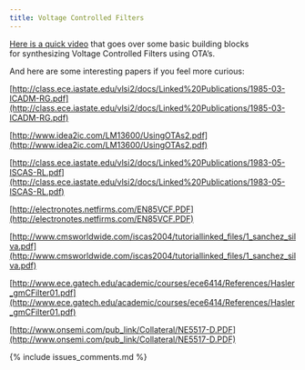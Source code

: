 ```yaml
---
title: Voltage Controlled Filters
---
```


[Here is a quick video](https://youtu.be/qKBR2kDiRaI)
that goes over some basic building blocks for synthesizing Voltage Controlled 
Filters using OTA’s.

And here are some interesting papers if you feel more curious:

[http://class.ece.iastate.edu/vlsi2/docs/Linked%20Publications/1985-03-ICADM-RG.pdf](http://class.ece.iastate.edu/vlsi2/docs/Linked%20Publications/1985-03-ICADM-RG.pdf)

[http://www.idea2ic.com/LM13600/UsingOTAs2.pdf](http://www.idea2ic.com/LM13600/UsingOTAs2.pdf)

[http://class.ece.iastate.edu/vlsi2/docs/Linked%20Publications/1983-05-ISCAS-RL.pdf](http://class.ece.iastate.edu/vlsi2/docs/Linked%20Publications/1983-05-ISCAS-RL.pdf)

[http://electronotes.netfirms.com/EN85VCF.PDF](http://electronotes.netfirms.com/EN85VCF.PDF)

[http://www.cmsworldwide.com/iscas2004/tutoriallinked_files/1_sanchez_silva.pdf](http://www.cmsworldwide.com/iscas2004/tutoriallinked_files/1_sanchez_silva.pdf)

[http://www.ece.gatech.edu/academic/courses/ece6414/References/Hasler_gmCFilter01.pdf](http://www.ece.gatech.edu/academic/courses/ece6414/References/Hasler_gmCFilter01.pdf)

[http://www.onsemi.com/pub_link/Collateral/NE5517-D.PDF](http://www.onsemi.com/pub_link/Collateral/NE5517-D.PDF)

{% include issues_comments.md %}

